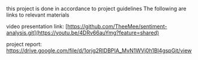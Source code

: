 this project is done in accordance to project guidelines
The following are links to relevant materials

video presentation link: [https://github.com/TheeMee/sentiment-analysis.git](https://youtu.be/4DRv66auYmg?feature=shared)

project report: https://drive.google.com/file/d/1orjg2RIDBPIA_MvN1WVj0h1Bl4gspGit/view
